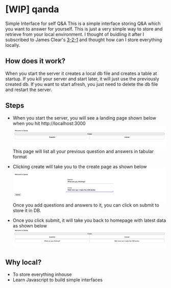 # [WIP] qanda
Simple Interface for self Q&amp;A
This is a simple interface storing Q&A which you want to answer for yourself. This is just a very simple way to store and retrieve from your local environment. I thought of buidling it after I subscribed to James Clear's [3-2-1](https://jamesclear.com/3-2-1) and thought how can I store everything locally.

## How does it work?
When you start the server it creates a local db file and creates a table at startup. If you kill your server and start later, it will just use the previously created db. If you want to start afresh, you just need to delete the db file and restart the server. 

## Steps
 - When you start the server, you will see a landing page shown below when you hit http://localhost:3000
    ![Start page](./docs/homepagelist.png)
    This page will list all your previous question and answers in tabular format

- Clicking create will take you to the create page as shown below
    ![Create Page](./docs/createpage.png)
    Once you add questions and answers to it, you can click on submit to store it in DB.

- Once you click submit, it will take you back to homepage with latest data as shown below
    ![Home Page](./docs/homepage.png)

## Why local?
- To store everything inhouse
- Learn Javascript to build simple interfaces